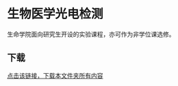 # 生物医学光电检测

生命学院面向研究生开设的实验课程，亦可作为非学位课选修。

## 下载

[点击该链接，下载本文件夹所有内容](https://xovee.github.io/gitzip/?https://github.com/Xovee/uestc-course/tree/main/课程目录/生物医学光电检测)
